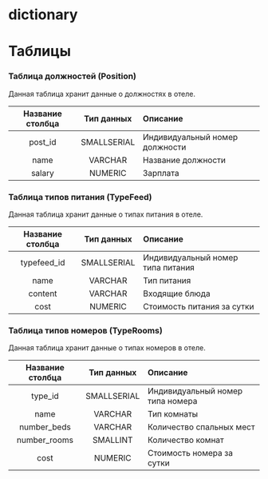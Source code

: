 # dictionary



# Таблицы
### Таблица должностей (Position)
Данная таблица хранит данные о должностях в отеле.

| Название столбца | Тип данных  | Описание                       |
|:----------------:|:-----------:|:-------------------------------|
|     post_id      | SMALLSERIAL | Индивидуальный номер должности |
|       name       |   VARCHAR   | Название должности             |
|      salary      |   NUMERIC   | Зарплата                       |

### Таблица типов питания (TypeFeed)
Данная таблица хранит данные о типах питания в отеле.  

| Название столбца | Тип данных  | Описание                          |
|:----------------:|:-----------:|:----------------------------------|
|   typefeed_id    | SMALLSERIAL | Индивидуальный номер типа питания |
|       name       |   VARCHAR   | Тип питания                       |
|     content      |   VARCHAR   | Входящие блюда                    |
|       cost       |   NUMERIC   | Стоимость питания за сутки        |

### Таблица типов номеров (TypeRooms)
Данная таблица хранит данные о типах номеров в отеле.  

| Название столбца | Тип данных  | Описание                         |
|:----------------:|:-----------:|:---------------------------------|
|     type_id      | SMALLSERIAL | Индивидуальный номер типа номера |
|       name       |   VARCHAR   | Тип комнаты                      |
|   number_beds    |   VARCHAR   | Количество спальных мест         |
|   number_rooms   |  SMALLINT   | Количество комнат                |
|       cost       |   NUMERIC   | Стоимость номера за сутки        |